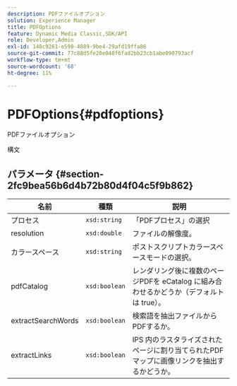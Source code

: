 ```yaml
---
description: PDFファイルオプション
solution: Experience Manager
title: PDFOptions
feature: Dynamic Media Classic,SDK/API
role: Developer,Admin
exl-id: 140c9261-e590-4889-9be4-29afd19ffa86
source-git-commit: 77c88d5fe20e048f6fad2bb23cb1abe090793acf
workflow-type: tm+mt
source-wordcount: '68'
ht-degree: 11%

---
```


# PDFOptions{#pdfoptions}

PDFファイルオプション

構文

## パラメータ {#section-2fc9bea56b6d4b72b80d4f04c5f9b862}

| 名前 | 種類 | 説明 |
|---|---|---|
| プロセス | `xsd:string` | 「PDFプロセス」の選択 |
| resolution | `xsd:double` | ファイルの解像度。 |
| カラースペース | `xsd:string` | ポストスクリプトカラースペースモードの選択。 |
| pdfCatalog | `xsd:boolean` | レンダリング後に複数のページPDFを eCatalog に組み合わせるかどうか（デフォルトは true）。 |
| extractSearchWords | `xsd:boolean` | 検索語を抽出ファイルからPDFするか。 |
| extractLinks | `xsd:boolean` | IPS 内のラスタライズされたページに割り当てられたPDFマップに画像リンクを抽出するかどうか。 |
